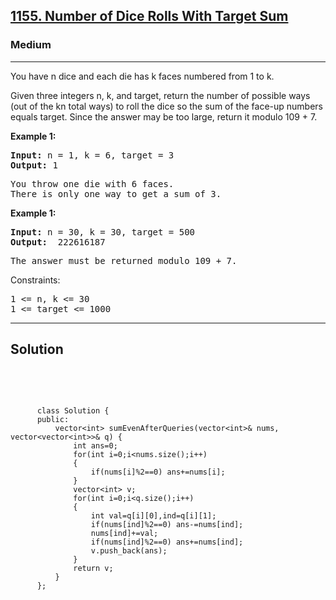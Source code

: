 
<h2><a href="https://leetcode.com/problems/number-of-dice-rolls-with-target-sum/description/">1155. Number of Dice Rolls With Target Sum</a></h2>
<h3>Medium</h3>
<hr>
<div><p>
You have n dice and each die has k faces numbered from 1 to k.

Given three integers n, k, and target, return the number of possible ways (out of the kn total ways) to roll the dice so the sum of the face-up numbers equals target. Since the answer may be too large, return it modulo 109 + 7.
</p>


<p><strong>Example 1:</strong></p>
<pre><strong>Input:</strong> n = 1, k = 6, target = 3
<strong>Output:</strong> 1
</pre>
<pre>
You throw one die with 6 faces.
There is only one way to get a sum of 3.
</pre>
  
<p><strong>Example 1:</strong></p>
<pre><strong>Input:</strong> n = 30, k = 30, target = 500
<strong>Output:</strong>  222616187
</pre>
<pre>
The answer must be returned modulo 109 + 7.
</pre>
 

Constraints:
<pre>
1 <= n, k <= 30
1 <= target <= 1000
</pre>
<hr>
 <h2><strong><b>Solution</b></strong></h2>
 <br>
 <pre>
 
          class Solution {
          public:
              vector<int> sumEvenAfterQueries(vector<int>& nums, vector<vector<int>>& q) {
                  int ans=0;
                  for(int i=0;i<nums.size();i++)
                  {
                      if(nums[i]%2==0) ans+=nums[i];
                  }
                  vector<int> v;
                  for(int i=0;i<q.size();i++)
                  {
                      int val=q[i][0],ind=q[i][1];
                      if(nums[ind]%2==0) ans-=nums[ind];
                      nums[ind]+=val;
                      if(nums[ind]%2==0) ans+=nums[ind];
                      v.push_back(ans);
                  }
                  return v;
              }
          };
          
 </pre>

